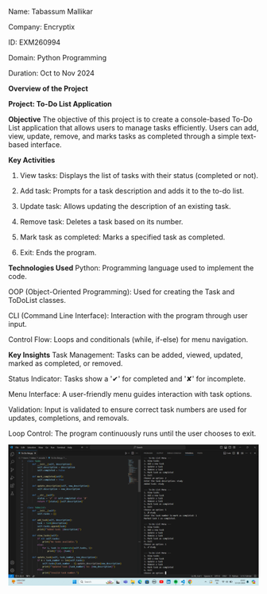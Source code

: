 Name: Tabassum Mallikar

Company: Encryptix

ID: EXM260994

Domain: Python Programming

Duration: Oct to Nov 2024

**Overview of the Project**

**Project: To-Do List Application**

**Objective**
The objective of this project is to create a console-based To-Do List application that allows users to manage tasks efficiently. Users can add, view, update, remove, and marks tasks as completed through a simple text-based interface. 

**Key Activities**
1. View tasks: Displays the list of tasks with their status (completed or not).

2. Add task: Prompts for a task description and adds it to the to-do list.

3. Update task: Allows updating the description of an existing task.

4. Remove task: Deletes a task based on its number.

5. Mark task as completed: Marks a specified task as completed.

6. Exit: Ends the program.

**Technologies Used**
Python: Programming language used to implement the code.

OOP (Object-Oriented Programming): Used for creating the Task and ToDoList classes.

CLI (Command Line Interface): Interaction with the program through user input.

Control Flow: Loops and conditionals (while, if-else) for menu navigation.

**Key Insights**
Task Management: Tasks can be added, viewed, updated, marked as completed, or removed.

Status Indicator: Tasks show a '✔' for completed and '✘' for incomplete.

Menu Interface: A user-friendly menu guides interaction with task options.

Validation: Input is validated to ensure correct task numbers are used for updates, completions, and removals.

Loop Control: The program continuously runs until the user chooses to exit.



![image alt](https://github.com/tabassummallikar/Encryptix-Task1/blob/b9f545cddf8ea3fff23c1eaa6c20327ff4cef54d/Screenshot%20(8).png)
